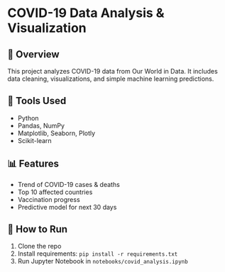 # COVID-19 Data Analysis & Visualization

## 📌 Overview
This project analyzes COVID-19 data from Our World in Data. 
It includes data cleaning, visualizations, and simple machine learning predictions.

## 🔧 Tools Used
- Python
- Pandas, NumPy
- Matplotlib, Seaborn, Plotly
- Scikit-learn

## 📊 Features
- Trend of COVID-19 cases & deaths
- Top 10 affected countries
- Vaccination progress
- Predictive model for next 30 days

## 🚀 How to Run
1. Clone the repo
2. Install requirements: `pip install -r requirements.txt`
3. Run Jupyter Notebook in `notebooks/covid_analysis.ipynb`
